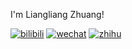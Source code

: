 
I'm Liangliang Zhuang! 

[![bilibili](https://img.shields.io/badge/庄亮亮-B站-yellow)](https://space.bilibili.com/226576305) [![wechat](https://img.shields.io/badge/庄亮亮-微信公众号-important)](https://zll-blog.netlify.app/images/wechat.png) [![zhihu](https://img.shields.io/badge/庄亮亮-知乎-blue)](https://www.zhihu.com/people/zhuangshanshan) 
